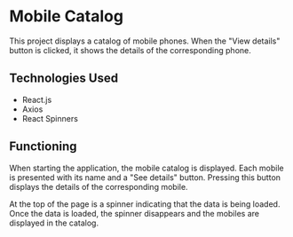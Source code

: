 # Mobile Catalog

This project displays a catalog of mobile phones. When the "View details" button is clicked, it shows the details of the corresponding phone.

## Technologies Used

- React.js
- Axios
- React Spinners

## Functioning

When starting the application, the mobile catalog is displayed. Each mobile is presented with its name and a "See details" button. Pressing this button displays the details of the corresponding mobile.

At the top of the page is a spinner indicating that the data is being loaded. Once the data is loaded, the spinner disappears and the mobiles are displayed in the catalog.
